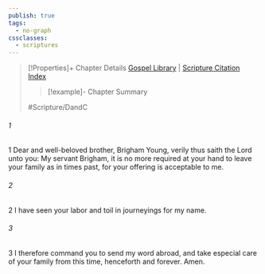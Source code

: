 ```yaml
---
publish: true
tags:
  - no-graph
cssclasses:
  - scriptures
---
```

>[!Properties]+ Chapter Details
>[Gospel Library](https://churchofjesuschrist.org/study/scriptures/dc-testament/dc/126?lang=eng)    |    [Scripture Citation Index](https://scriptures.byu.edu/#12e7e::c12e7e)
>>[!example]- Chapter Summary
>> 
> 
>
>#Scripture/DandC
###### 1
1 Dear and well-beloved brother, Brigham Young, verily thus saith the Lord unto you: My servant Brigham, it is no more required at your hand to leave your family as in times past, for your offering is acceptable to me.
###### 2
2 I have seen your labor and toil in journeyings for my name.
###### 3
3 I therefore command you to send my word abroad, and take especial care of your family from this time, henceforth and forever. Amen.
